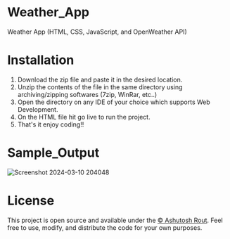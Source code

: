 # Weather_App
Weather App (HTML, CSS, JavaScript, and OpenWeather API)

# Installation
1. Download the zip file and paste it in the desired location.
2. Unzip the contents of the file in the same directory using archiving/zipping softwares (7zip, WinRar, etc..)
3. Open the directory on any IDE of your choice which supports Web Development.
4. On the HTML file hit go live to run the project.
5. That's it enjoy coding!!

# Sample_Output
![Screenshot 2024-03-10 204048](https://github.com/Ash6500/Weather_App/assets/128208649/dca0d9ab-fffd-4534-9195-64e4eb3671ba)

# License
This project is open source and available under the [© Ashutosh Rout](LICENSE). Feel free to use, modify, and distribute the code for your own purposes.
